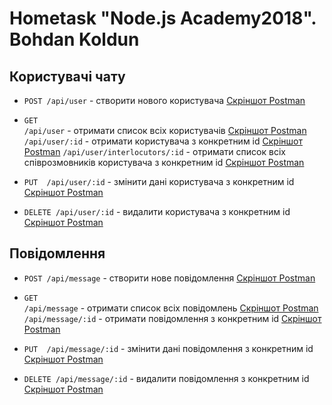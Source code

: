 # Hometask "Node.js Academy2018". Bohdan Koldun

## Користувачі чату

* `POST /api/user` - створити нового користувача [Скріншот Postman](http://prntscr.com/k6gpwv)

* `GET`  
`/api/user` - отримати список всіх користувачів [Скріншот Postman](http://prntscr.com/k6gqsz)
`/api/user/:id` - отримати користувача з конкретним id [Скріншот Postman](http://prntscr.com/k6grjj)
`/api/user/interlocutors/:id` - отримати список всіх співрозмовників користувача з конкретним id [Скріншот Postman](http://prntscr.com/k6gsud)
     
* `PUT  /api/user/:id` - змінити дані користувача з конкретним id [Скріншот Postman](http://prntscr.com/k6gtts)

* `DELETE /api/user/:id` - видалити користувача з конкретним id [Скріншот Postman](http://prntscr.com/k6gue3)


## Повідомлення

* `POST /api/message` - створити нове повідомлення [Скріншот Postman](http://prntscr.com/k6gpwv)

* `GET`  
`/api/message` - отримати список всіх повідомлень [Скріншот Postman](http://prntscr.com/k6gpwv)
`/api/message/:id` - отримати повідомлення з конкретним id [Скріншот Postman](http://prntscr.com/k6gpwv)
     
* `PUT  /api/message/:id` - змінити дані повідомлення з конкретним id [Скріншот Postman](http://prntscr.com/k6gpwv)

* `DELETE /api/message/:id` - видалити повідомлення з конкретним id [Скріншот Postman](http://prntscr.com/k6gpwv)
